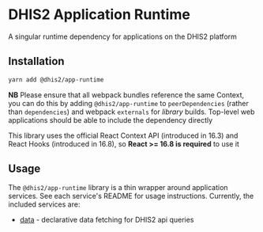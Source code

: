 # DHIS2 Application Runtime

A singular runtime dependency for applications on the DHIS2 platform

## Installation

```sh
yarn add @dhis2/app-runtime
```

**NB** Please ensure that all webpack bundles reference the same Context, you can do this by adding `@dhis2/app-runtime` to `peerDependencies` (rather than `dependencies`) and webpack `externals` for _library_ builds. Top-level web applications should be able to include the dependency directly

This library uses the official React Context API (introduced in 16.3) and React Hooks (introduced in 16.8), so **React >= 16.8 is required** to use it

## Usage

The `@dhis2/app-runtime` library is a thin wrapper around application services. See each service's README for usage instructions. Currently, the included services are:

-   [data](../services/data) - declarative data fetching for DHIS2 api queries
